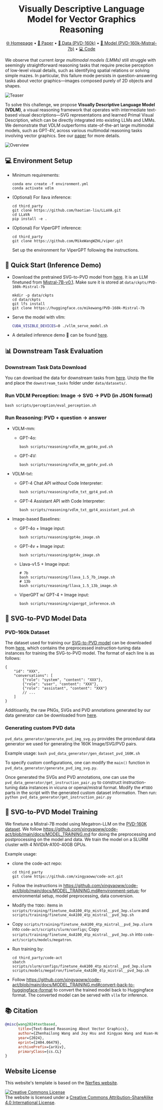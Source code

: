 
<h1 align="center"> Visually Descriptive Language Model for Vector Graphics Reasoning </h1>

<p align="center">
<a href="https://mikewangwzhl.github.io/VDLM">🌐 Homepage</a>
•
<a href="https://arxiv.org/abs/2404.06479">📃 Paper</a>
•
<a href="https://huggingface.co/datasets/mikewang/PVD-160K" >🤗 Data (PVD-160k)</a>
•
<a href="https://huggingface.co/mikewang/PVD-160k-Mistral-7b" >🤗 Model (PVD-160k-Mistral-7b)</a>
•
<a href="https://github.com/MikeWangWZHL/VDLM" >💻 Code</a>

</p>

We observe that current *large multimodal models (LMMs)* still struggle with seemingly straightforward reasoning tasks that require precise perception of low-level visual details, such as identifying spatial relations or solving simple mazes. In particular, this failure mode persists in question-answering tasks about vector graphics—images composed purely of 2D objects and shapes.

![Teaser](figures/teaser.png)

To solve this challenge, we propose **Visually Descriptive Language Model (VDLM)**, a visual reasoning framework that operates with intermediate text-
based visual descriptions—SVG representations and learned Primal Visual Description, which can be directly integrated into existing LLMs and LMMs. We demonstrate that VDLM outperforms state-of-the-art large multimodal models, such as GPT-4V, across various multimodal reasoning tasks involving vector graphics. See our [paper](https://arxiv.org/abs/2404.06479) for more details.


![Overview](figures/overview.png)

## 💻 Environment Setup
- Minimum requirements:
    ```
    conda env create -f environment.yml
    conda activate vdlm
    ```
- (Optional) For llava inference:
    ```
    cd third_party
    git clone https://github.com/haotian-liu/LLaVA.git
    cd LLaVA
    pip install -e .
    ```
- (Optional) For ViperGPT inference:
    ```
    cd third_party
    git clone https://github.com/MikeWangWZHL/viper.git
    ```  
    Set up the environment for ViperGPT following the instructions.
    

## 🚀 Quick Start (Inference Demo)

- Download the pretrained SVG-to-PVD model from [here](https://huggingface.co/mikewang/PVD-160k-Mistral-7b). It is an LLM finetuned from [Mistral-7B-v0.1](https://huggingface.co/mistralai/Mistral-7B-v0.1). Make sure it is stored at `data/ckpts/PVD-160k-Mistral-7b`
    ```
    mkdir -p data/ckpts
    cd data/ckpts
    git lfs install
    git clone https://huggingface.co/mikewang/PVD-160k-Mistral-7b
    ```

- Serve the model with vllm:
    ```bash
    CUDA_VISIBLE_DEVICES=0 ./vllm_serve_model.sh
    ```

- A detailed inference demo 🚀 can be found [here](demo.ipynb).

## 📊 Downstream Task Evaluation

### Downstream Task Data Download
You can download the data for downstream tasks from [here](https://huggingface.co/datasets/mikewang/VDLM-raw/blob/main/downstream_tasks.zip). Unzip the file and place the `downstream_tasks` folder under `data/datasets/`.

### Run VDLM Perception: Image -> SVG -> PVD (in JSON format)
```
bash scripts/perception/eval_perception.sh    
```

### Run Reasoning: PVD + question -> answer

- VDLM-mm:
    - GPT-4o:
        ```
        bash scripts/reasoning/vdlm_mm_gpt4o_pvd.sh
        ```
    - GPT-4V:
        ```
        bash scripts/reasoning/vdlm_mm_gpt4v_pvd.sh
        ```

- VDLM-txt:
    - GPT-4 Chat API *without* Code Interpreter:
        ```
        bash scripts/reasoning/vdlm_txt_gpt4_pvd.sh
        ```
    - GPT-4 Assistant API *with* Code Interpreter:
        ```
        bash scripts/reasoning/vdlm_txt_gpt4_assistant_pvd.sh
        ```
    
- Image-based Baselines:
    - GPT-4o + Image input: 
        ```
        bash scripts/reasoning/gpt4o_image.sh
        ```
    - GPT-4v + Image input: 
        ```
        bash scripts/reasoning/gpt4v_image.sh
        ```
    - Llava-v1.5 + Image input:
        ```
        # 7b
        bash scripts/reasoning/llava_1.5_7b_image.sh
        # 13b
        bash scripts/reasoning/llava_1.5_13b_image.sh
        ```
    - ViperGPT w/ GPT-4 + Image input:
        ```
        bash scripts/reasoning/vipergpt_inference.sh
        ```

## 📂 SVG-to-PVD Model Data

### PVD-160k Dataset
The dataset used for training our [SVG-to-PVD model](https://huggingface.co/mikewang/PVD-160k-Mistral-7b) can be downloaded from [here](https://huggingface.co/datasets/mikewang/PVD-160K), which contains the preprocessed instruction-tuning data instances for training the SVG-to-PVD model. The format of each line is as follows:
```
{
    "id": "XXX",
    "conversations": [
        {"role": "system", "content": "XXX"},
        {"role": "user", "content": "XXX"},
        {"role": "assistant", "content": "XXX"}
        // ...
    ]
}
```

Additioanlly, the raw PNGs, SVGs and PVD annotations generated by our data generator can be downloaded from [here](https://huggingface.co/datasets/mikewang/VDLM-raw/blob/main/pvd_160k_raw.zip).
<!-- By default, the dataset is stored in `data/datasets/pretraining_data/pvd_160k.jsonl`. -->

### Generating custom PVD data
`pvd_data_generator/generate_pvd_img_svg.py` provides the procedural data generator we used for generating the 160K Image/SVG/PVD pairs. 

Example usage: `bash pvd_data_generator/gen_dataset_pvd_160K.sh`

To specify custom configurations, one can modify the `main()` function in `pvd_data_generator/generate_pvd_img_svg.py`.

Once generated the SVGs and PVD annotations, one can use the `pvd_data_generator/get_instruction_pair.py` to construct instruction-tuning data instances in vicuna or openai/mistral format. Modify the `#TODO` parts in the script with the generated custom dataset information. Then run: `python pvd_data_generator/get_instruction_pair.py`



## 📘 SVG-to-PVD Model Training
We finetune a Mistral-7B model using Megatron-LLM on the [PVD-160K dataset](#pvd-160k-dataset).
We follow https://github.com/xingyaoww/code-act/blob/main/docs/MODEL_TRAINING.md for doing the preprocessing and postprocessing on the model and data. We train the model on a SLURM cluster with 4 NVIDIA-A100-40GB GPUs.

Example usage:
- clone the code-act repo:
    ```
    cd third_party
    git clone https://github.com/xingyaoww/code-act.git
    ```
- Follow the instructions in https://github.com/xingyaoww/code-act/blob/main/docs/MODEL_TRAINING.md#environment-setup; for environmental setup, model preprocessing, data conversion.

- Modify the `TODO:` items in `scripts/training/finetune_4xA100_4tp_mistral__pvd_3ep.slurm` and `scripts/training/finetune_4xA100_4tp_mistral__pvd_3ep.sh`

- Copy `scripts/training/finetune_4xA100_4tp_mistral__pvd_3ep.slurm` into `code-act/scripts/slurm/configs`; Copy `scripts/training/finetune_4xA100_4tp_mistral__pvd_3ep.sh` into `code-act/scripts/models/megatron`.

- Run training by:
    ```
    cd third_party/code-act
    sbatch scripts/slurm/configs/finetune_4xA100_4tp_mistral__pvd_3ep.slurm scripts/models/megatron/finetune_4xA100_4tp_mistral__pvd_3ep.sh
    ```

- Follow https://github.com/xingyaoww/code-act/blob/main/docs/MODEL_TRAINING.md#convert-back-to-huggingface-format to convert the trained model back to Huggingface format. The converted model can be served with `vllm` for inference.


## 📚 Citation

```bibtex
@misc{wang2024textbased,
      title={Text-Based Reasoning About Vector Graphics}, 
      author={Zhenhailong Wang and Joy Hsu and Xingyao Wang and Kuan-Hao Huang and Manling Li and Jiajun Wu and Heng Ji},
      year={2024},
      eprint={2404.06479},
      archivePrefix={arXiv},
      primaryClass={cs.CL}
}
```


## Website License
This website's template is based on the [Nerfies website](https://nerfies.github.io).

<a rel="license" href="http://creativecommons.org/licenses/by-sa/4.0/"><img alt="Creative Commons License" style="border-width:0" src="https://i.creativecommons.org/l/by-sa/4.0/88x31.png" /></a><br />The website is licensed under a <a rel="license" href="http://creativecommons.org/licenses/by-sa/4.0/">Creative Commons Attribution-ShareAlike 4.0 International License</a>.
